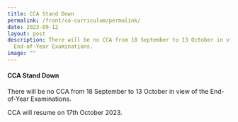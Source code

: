 ```yaml
---
title: CCA Stand Down
permalink: /front/co-curriculum/permalink/
date: 2023-09-12
layout: post
description: There will be no CCA from 18 September to 13 October in view of the
  End-of-Year Examinations.
image: ""
---
```

#### CCA Stand Down
There will be no CCA from 18 September to 13 October in view of the End-of-Year Examinations.

CCA will resume on 17th October 2023.